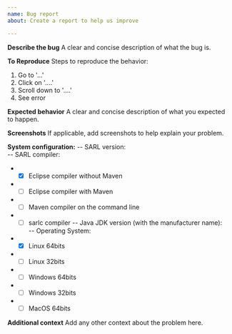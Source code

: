 ```yaml
---
name: Bug report
about: Create a report to help us improve

---
```


**Describe the bug**
A clear and concise description of what the bug is.

**To Reproduce**
Steps to reproduce the behavior:
1. Go to '...'
2. Click on '....'
3. Scroll down to '....'
4. See error

**Expected behavior**
A clear and concise description of what you expected to happen.

**Screenshots**
If applicable, add screenshots to help explain your problem.

**System configuration:**
-- SARL version:	
-- SARL compiler:	
-  - [x] Eclipse compiler without Maven	
-  - [ ] Eclipse compiler with Maven	
-  - [ ] Maven compiler on the command line	
-  - [ ] sarlc compiler	
-- Java JDK version (with the manufacturer name):	
-- Operating System:	
-  - [x] Linux 64bits	
-  - [ ] Linux 32bits	
-  - [ ] Windows 64bits	
-  - [ ] Windows 32bits	
-  - [ ] MacOS 64bits	

**Additional context**
Add any other context about the problem here.
